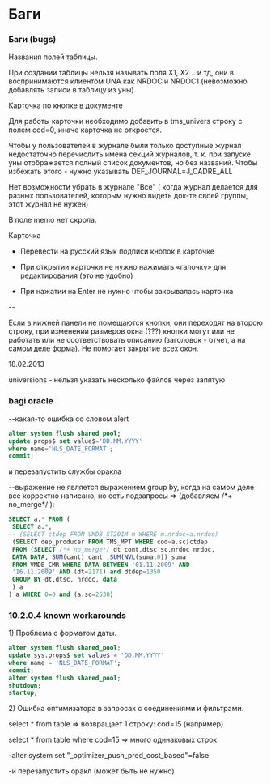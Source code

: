 # Баги

### Баги \(bugs\)

Названия полей таблицы.

При создании таблицы нельзя называть поля X1, X2 .. и тд, они в воспринимаются клиентом UNA как NRDOC и NRDOC1 \(невозможно добавлять записи в таблицу из уны\).

Карточка по кнопке в документе

Для работы карточки необходимо добавить в tms\_univers строку с полем cod=0, иначе карточка не откроется.

Чтобы у пользователей в журнале были только доступные журнал недостаточно перечислить имена секций журналов, т. к. при запуске уны отображается полный список документов, но без названий. Чтобы избежать этого - нужно указывать DEF\_JOURNAL=J\_CADRE\_ALL

Нет возможности убрать в журнале "Все" \( когда журнал делается для разных пользователей, которым нужно видеть док-те своей группы, этот журнал не нужен\)

В поле memo нет скрола.

Карточка

- Перевести на русский язык подписи кнопок в карточке

- При открытии карточки не нужно нажимать «галочку»  для редактирования \(это не удобно\)

- При нажатии на Enter не нужно чтобы закрывалась карточка

--

Если в нижней панели не помещаются кнопки, они переходят на второю строку, при изменении размеров окна \(???\) кнопки могут или не работать или не соответствовать описанию \(заголовок - отчет, а на самом деле форма\). Не помогает закрытие всех окон.

18.02.2013

universions - нельзя указать несколько файлов через запятую

### **bagi oracle**

 --какая-то ошибка со словом alert

```sql
alter system flush shared_pool;
update props$ set value$='DD.MM.YYYY'
where name='NLS_DATE_FORMAT';
commit;
```

 и перезапустить службы оракла

 --выражение не является выражением group by, когда на самом деле все корректно написано, но есть подзапросы =&gt; \(добавляем /\*+ no\_merge\*/  \):

```sql
SELECT a.* FROM (
 SELECT a.*,
-- (SELECT ctdep FROM VMDB_ST201M m WHERE m.nrdoc=a.nrdoc)
 (SELECT dep_producer FROM TMS_MPT WHERE cod=a.sc)ctdep
 FROM (SELECT /*+ no_merge*/ dt cont,dtsc sc,nrdoc nrdoc, 
 DATA DATA, SUM(cant) cant ,SUM(NVL(suma,0)) suma
 FROM VMDB_CMR WHERE DATA BETWEEN '01.11.2009' AND 
 '16.11.2009' AND (dt=2171) and dtdep=1350
 GROUP BY dt,dtsc, nrdoc, data
 ) a
) a WHERE 0=0 and (a.sc=2538)
```

### **10.2.0.4 known workarounds**

1\) Проблема с форматом даты.

```sql
alter system flush shared_pool;
update sys.props$ set value$ = 'DD.MM.YYYY' 
where name = 'NLS_DATE_FORMAT';
commit;
alter system flush shared_pool;
shutdown;
startup;
```

 2\) Ошибка оптимизатора в запросах с соединениями и фильтрами. 

select \* from table =&gt; возвращает 1 строку: cod=15 \(например\)

 select \* from table where cod=15 =&gt; много одинаковых строк

-alter system set "\_optimizer\_push\_pred\_cost\_based"=false

-и перезапустить оракл \(может быть не нужно\)

